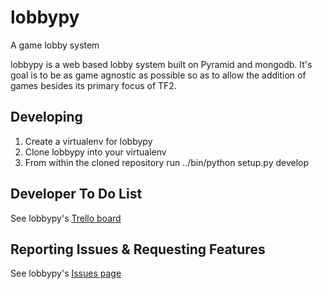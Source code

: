 lobbypy
=======

A game lobby system

lobbypy is a web based lobby system built on Pyramid and mongodb.  It's goal is to 
be as game agnostic as possible so as to allow the addition of games besides its primary focus of TF2.

Developing
----------

1. Create a virtualenv for lobbypy
2. Clone lobbypy into your virtualenv
3. From within the cloned repository run ../bin/python setup.py develop

Developer To Do List
--------------------

See lobbypy's [Trello board](https://trello.com/b/g6qXAm1M)

Reporting Issues & Requesting Features
--------------------------------------

See lobbypy's [Issues page](https://github.com/TronPaul/lobbypy/issues)

